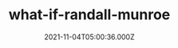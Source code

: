 ---
categories:
  - Anime & Manga
  - Books
  - Coding
  - Etc
  - Games
  
  - Movies & TV
  - Music
  - Pesonal
date: 2021-11-04T05:00:36.000Z
description: ''
draft: true
images: []
lead: ''
reddit: ''
series: ''
mySlug: what-if-randall-munroe
tags: []
thumbnail: ''
title: what-if-randall-munroe
toc: false
tweet: ''

---